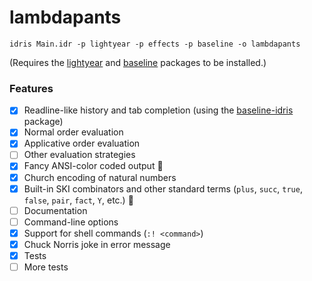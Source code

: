 # lambdapants

```
idris Main.idr -p lightyear -p effects -p baseline -o lambdapants
```

(Requires the [lightyear](https://github.com/ziman/lightyear) and [baseline](https://github.com/laserpants/baseline-idris) packages to be installed.)

### Features

- [x] Readline-like history and tab completion (using the [baseline-idris](https://github.com/laserpants/baseline-idris) package)
- [x] Normal order evaluation
- [x] Applicative order evaluation
- [ ] Other evaluation strategies
- [x] Fancy ANSI-color coded output :rainbow:
- [x] Church encoding of natural numbers
- [x] Built-in SKI combinators and other standard terms (`plus`, `succ`, `true`, `false`, `pair`, `fact`, `Y`, etc.) :ski:
- [ ] Documentation
- [ ] Command-line options
- [x] Support for shell commands (`:! <command>`)
- [x] Chuck Norris joke in error message
- [x] Tests
- [ ] More tests
